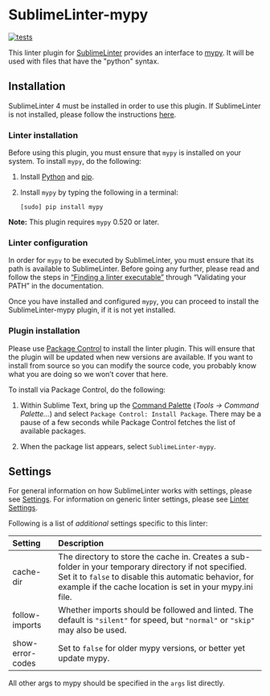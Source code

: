 SublimeLinter-mypy
==========================

[![tests](https://github.com/SublimeLinter/SublimeLinter-mypy/actions/workflows/ci.yml/badge.svg)](https://github.com/SublimeLinter/SublimeLinter-mypy/actions/workflows/ci.yml)


This linter plugin for [SublimeLinter][docs] provides an interface to [mypy](http://mypy-lang.org). It will be used with files that have the "python" syntax.

## Installation
SublimeLinter 4 must be installed in order to use this plugin. If SublimeLinter is not installed, please follow the instructions [here][installation].

### Linter installation
Before using this plugin, you must ensure that `mypy` is installed on your system. To install `mypy`, do the following:

1. Install [Python](http://python.org/download/) and [pip](http://www.pip-installer.org/en/latest/installing.html).

1. Install `mypy` by typing the following in a terminal:
   ```
   [sudo] pip install mypy
   ```


**Note:** This plugin requires `mypy` 0.520 or later.

### Linter configuration
In order for `mypy` to be executed by SublimeLinter, you must ensure that its path is available to SublimeLinter. Before going any further, please read and follow the steps in [“Finding a linter executable”](http://sublimelinter.readthedocs.org/en/latest/troubleshooting.html#finding-a-linter-executable) through “Validating your PATH” in the documentation.

Once you have installed and configured `mypy`, you can proceed to install the SublimeLinter-mypy plugin, if it is not yet installed.

### Plugin installation
Please use [Package Control][pc] to install the linter plugin. This will ensure that the plugin will be updated when new versions are available. If you want to install from source so you can modify the source code, you probably know what you are doing so we won’t cover that here.

To install via Package Control, do the following:

1. Within Sublime Text, bring up the [Command Palette][cmd] (*Tools → Command Palette…*) and select `Package Control: Install Package`. There may be a pause of a few seconds while Package Control fetches the list of available packages.

1. When the package list appears, select `SublimeLinter-mypy`.

## Settings
For general information on how SublimeLinter works with settings, please see [Settings][settings]. For information on generic linter settings, please see [Linter Settings][linter-settings].

Following is a list of *additional* settings specific to this linter:

|Setting|Description|
|:------|:----------|
|cache-dir|The directory to store the cache in. Creates a sub-folder in your temporary directory if not specified. Set it to `false` to disable this automatic behavior, for example if the cache location is set in your mypy.ini file.|
|follow-imports|Whether imports should be followed and linted. The default is `"silent"` for speed, but `"normal"` or `"skip"` may also be used.|
|show-error-codes|Set to `false` for older mypy versions, or better yet update mypy.|

All other args to mypy should be specified in the `args` list directly.

[docs]: https://sublimelinter.readthedocs.org
[installation]: https://sublimelinter.readthedocs.org/en/latest/installation.html
[pc]: https://packagecontrol.io/installation
[cmd]: https://docs.sublimetext.info/en/sublime-text-3/extensibility/command_palette.html
[settings]: https://sublimelinter.readthedocs.org/en/latest/settings.html
[linter-settings]: https://sublimelinter.readthedocs.org/en/latest/linter_settings.html
